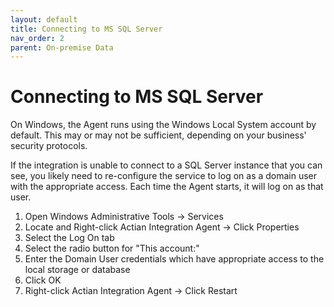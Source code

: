 ```yaml
---
layout: default
title: Connecting to MS SQL Server
nav_order: 2
parent: On-premise Data
---
```

# Connecting to MS SQL Server

On Windows, the Agent runs using the Windows Local System account by default. This may or may not be sufficient, depending on your business' security protocols.

If the integration is unable to connect to a SQL Server instance that you can see, you likely need to re-configure the service to log on as a domain user with the appropriate access. Each time the Agent starts, it will log on as that user.

1. Open Windows Administrative Tools → Services
2. Locate and Right-click Actian Integration Agent → Click Properties
3. Select the Log On tab
4. Select the radio button for "This account:"
5. Enter the Domain User credentials which have appropriate access to the local storage or database
6. Click OK
7. Right-click Actian Integration Agent → Click Restart
